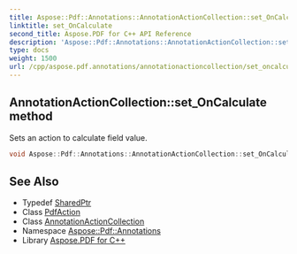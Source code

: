 ```yaml
---
title: Aspose::Pdf::Annotations::AnnotationActionCollection::set_OnCalculate method
linktitle: set_OnCalculate
second_title: Aspose.PDF for C++ API Reference
description: 'Aspose::Pdf::Annotations::AnnotationActionCollection::set_OnCalculate method. Sets an action to calculate field value in C++.'
type: docs
weight: 1500
url: /cpp/aspose.pdf.annotations/annotationactioncollection/set_oncalculate/
---
```

## AnnotationActionCollection::set_OnCalculate method


Sets an action to calculate field value.

```cpp
void Aspose::Pdf::Annotations::AnnotationActionCollection::set_OnCalculate(System::SharedPtr<PdfAction> value)
```

## See Also

* Typedef [SharedPtr](../../../system/sharedptr/)
* Class [PdfAction](../../pdfaction/)
* Class [AnnotationActionCollection](../)
* Namespace [Aspose::Pdf::Annotations](../../)
* Library [Aspose.PDF for C++](../../../)
